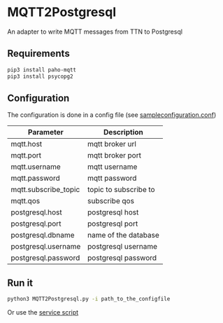 # MQTT2Postgresql

An adapter to write MQTT messages from TTN to Postgresql

## Requirements

```sh
pip3 install paho-mqtt
pip3 install psycopg2
```



## Configuration

The configuration is done in a config file (see [sampleconfiguration.conf](sampleconfiguration.conf))

Parameter|Description
-|-
mqtt.host|mqtt broker url
mqtt.port|mqtt broker port
mqtt.username|mqtt username
mqtt.password|mqtt password
mqtt.subscribe_topic|topic to subscribe to
mqtt.qos|subscribe qos
postgresql.host|postgresql host
postgresql.port|postgresql port
postgresql.dbname|name of the database
postgresql.username|postgresql username
postgresql.password|postgresql password

## Run it

```sh
python3 MQTT2Postgresql.py -i path_to_the_configfile
```

Or use the [service script](mqtt2psql_sensors.service)


